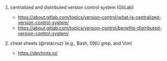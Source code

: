 1. centralized and distributed version control system (GitLab)
    - https://about.gitlab.com/topics/version-control/what-is-centralized-version-control-system/
    - https://about.gitlab.com/topics/version-control/benefits-distributed-version-control-system/

2. cheat sheets (@rstacruz) (e.g., Bash, GNU grep, and Vim)
    - https://devhints.io/
